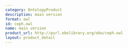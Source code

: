 ```yaml
---
category: OntologyProduct
description: main version
format: owl
id: ceph.owl
name: main version
product_url: http://purl.obolibrary.org/obo/ceph.owl
layout: product_detail
---
```

